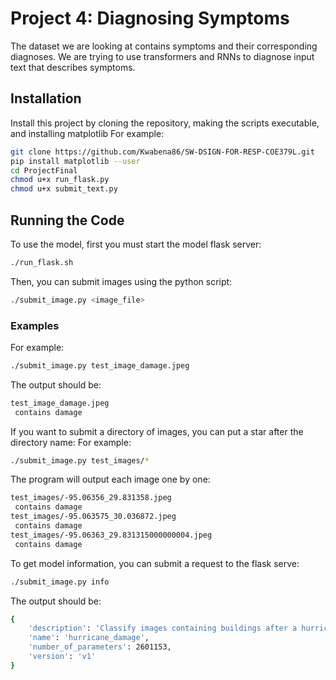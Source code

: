 # Project 4: Diagnosing Symptoms
The dataset we are looking at contains symptoms and their corresponding diagnoses. We are trying to use transformers and RNNs to diagnose input text that describes symptoms.

## Installation
Install this project by cloning the repository, making the scripts executable, and installing matplotlib For example:
```bash
git clone https://github.com/Kwabena86/SW-DSIGN-FOR-RESP-COE379L.git
pip install matplotlib --user
cd ProjectFinal
chmod u+x run_flask.py
chmod u+x submit_text.py
```

## Running the Code
To use the model, first you must start the model flask server:
```bash
./run_flask.sh
```
Then, you can submit images using the python script:
```bash
./submit_image.py <image_file>
```

### Examples
For example:
```bash
./submit_image.py test_image_damage.jpeg
```
The output should be:
```bash
test_image_damage.jpeg
 contains damage
```
If you want to submit a directory of images, you can put a star after the directory name:
For example:
```bash
./submit_image.py test_images/*
```
The program will output each image one by one:
```bash
test_images/-95.06356_29.831358.jpeg
 contains damage
test_images/-95.063575_30.036872.jpeg
 contains damage
test_images/-95.06363_29.831315000000004.jpeg
 contains damage
```
To get model information, you can submit a request to the flask serve:
```bash
./submit_image.py info
```
The output should be:
```bash
{
    'description': 'Classify images containing buildings after a hurricane (damaged or not damaged)', 
    'name': 'hurricane_damage', 
    'number_of_parameters': 2601153, 
    'version': 'v1'
}
```